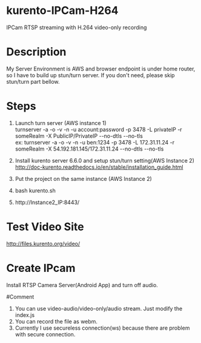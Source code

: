 # kurento-IPCam-H264
IPCam RTSP streaming with H.264 video-only recording 

# Description
  My Server Environment is AWS and browser endpoint is under home router, so I have to build up stun/turn server.
  If you don't need, please skip stun/turn part bellow.
  
# Steps
1. Launch turn server (AWS instance 1)   
   turnserver -a -o -v -n -u account:password -p 3478 -L privateIP -r someRealm -X PublicIP/PrivateIP --no-dtls --no-tls  
   ex: turnserver -a -o -v -n -u ben:1234 -p 3478 -L 172.31.11.24 -r someRealm -X 54.192.181.145/172.31.11.24 --no-dtls --no-tls
   
2. Install kurento server 6.6.0 and setup stun/turn setting(AWS Instance 2)  
   http://doc-kurento.readthedocs.io/en/stable/installation_guide.html

3. Put the project on the same instance (AWS Instance 2)
4. bash kurento.sh
5. http://Instance2_IP:8443/
	
# Test Video Site
http://files.kurento.org/video/

# Create IPcam
Install RTSP Camera Server(Android App) and turn off audio.

#Comment
1. You can use video-audio/video-only/audio stream. Just modify the index.js
2. You can record the file as webm.
3. Currently I use secureless connection(ws) because there are problem with secure connection.
	
